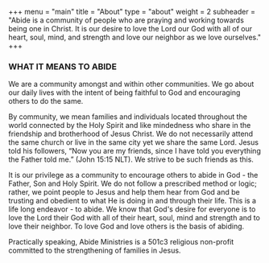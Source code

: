 +++
menu = "main"
title = "About"
type = "about"
weight = 2
subheader = "Abide is a community of people who are praying and working towards being one in Christ. It is our desire to love the Lord our God with all of our heart, soul, mind, and strength and love our neighbor as we love ourselves."
+++
### WHAT IT MEANS TO ABIDE

We are a community amongst and within other communities. We go about our daily lives with the intent of being faithful to God and encouraging others to do the same. 

By community, we mean families and individuals located throughout the world connected by the Holy Spirit and like mindedness who share in the friendship and brotherhood of Jesus Christ. We do not necessarily attend the same church or live in the same city yet we share the same Lord. Jesus told his followers, “Now you are my friends, since I have told you everything the Father told me.” (John 15:15 NLT). We strive to be such friends as this. 

It is our privilege as a community to encourage others to abide in God - the Father, Son and Holy Spirit. We do not follow a prescribed method or logic; rather, we point people to Jesus and help them hear from God and be trusting and obedient to what He is doing in and through their life. This is a life long endeavor - to abide. We know that God's desire for everyone is to love the Lord their God with all of their heart, soul, mind and strength and to love their neighbor. To love God and love others is the basis of abiding. 

Practically speaking, Abide Ministries is a 501c3 religious non-profit committed to the strengthening of families in Jesus.
